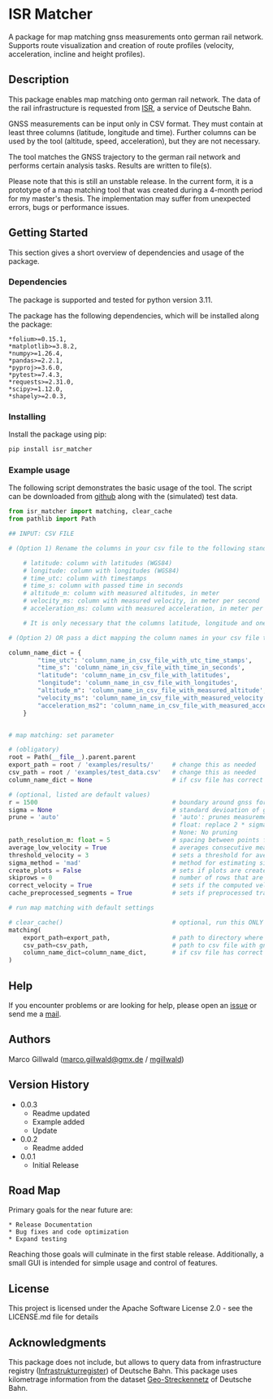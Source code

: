 # ISR Matcher

A package for map matching gnss measurements onto german rail network. Supports route visualization and creation of route profiles (velocity, acceleration, incline and height profiles).

## Description

This package enables map matching onto german rail network. The data of the rail infrastructure is requested from [ISR](https://geovdbn.deutschebahn.com/isr), a service of Deutsche Bahn. 

GNSS measurements can be input only in CSV format. They must contain at least three columns (latitude, longitude and time). Further columns can be used by the tool (altitude, speed, acceleration), but they are not necessary. 

The tool matches the GNSS trajectory to the german rail network and performs certain analysis tasks. Results are written to file(s).

Please note that this is still an unstable release. In the current form, it is a prototype of a map matching tool that was created during a 4-month period for my master's thesis. The implementation may suffer from unexpected errors, bugs or performance issues.

## Getting Started

This section gives a short overview of dependencies and usage of the package.

### Dependencies

The package is supported and tested for python version 3.11.

The package has the following dependencies, which will be installed along the package:

    *folium>=0.15.1,
    *matplotlib>=3.8.2,
    *numpy>=1.26.4,
    *pandas>=2.2.1,
    *pyproj>=3.6.0,
    *pytest>=7.4.3,
    *requests>=2.31.0,
    *scipy>=1.12.0,
    *shapely>=2.0.3,


### Installing

Install the package using pip:

```bash
pip install isr_matcher
```

### Example usage

The following script demonstrates the basic usage of the tool. The script can be downloaded from [github](https://github.com/mgillwald/isr_matcher/tree/main/examples) along with the (simulated) test data.

```python
from isr_matcher import matching, clear_cache
from pathlib import Path

## INPUT: CSV FILE

# (Option 1) Rename the columns in your csv file to the following standardized names:

    # latitude: column with latitudes (WGS84)
    # longitude: column with longitudes (WGS84)
    # time_utc: column with timestamps
    # time_s: column with passed time in seconds
    # altitude_m: column with measured altitudes, in meter
    # velocity_ms: column with measured velocity, in meter per second
    # acceleration_ms: column with measured acceleration, in meter per square second

    # It is only necessary that the columns latitude, longitude and one time column are included. The rest is optional.

# (Option 2) OR pass a dict mapping the column names in your csv file to these standardized column names

column_name_dict = {
        "time_utc": 'column_name_in_csv_file_with_utc_time_stamps',                # can be None (if time_s is given)
        "time_s": 'column_name_in_csv_file_with_time_in_seconds',                  # can be None (if time_utc is given)
        "latitude": 'column_name_in_csv_file_with_latitudes',                      # obligatory
        "longitude": 'column_name_in_csv_file_with_longitudes',                    # ogligatory
        "altitude_m": 'column_name_in_csv_file_with_measured_altitude',            # can be None (if not available)
        "velocity_ms": 'column_name_in_csv_file_with_measured_velocity',           # can be None (if not available)
        "acceleration_ms2": 'column_name_in_csv_file_with_measured_acceleration',  # can be None (if not available)
    }


# map matching: set parameter

# (obligatory)
root = Path(__file__).parent.parent          
export_path = root / 'examples/results/'     # change this as needed
csv_path = root / 'examples/test_data.csv'   # change this as needed
column_name_dict = None                      # if csv file has correct column names, else see options above

# (optional, listed are default values)
r = 1500                                     # boundary around gnss for querying rail infrastructure, in meter
sigma = None                                 # standard devioation of gnss error. If None, is estimated with 'sigma_method'
prune = 'auto'                               # 'auto': prunes measurements in 2 * sigma distance of each other. 
                                             # float: replace 2 * sigma by value in meter
                                             # None: No pruning
path_resolution_m: float = 5                 # spacing between points for the computed path of the train.
average_low_velocity = True                  # averages consecutive measurements with velocity smaller than 'threshold_velocity' (if measuremnts are available)
threshold_velocity = 3                       # sets a threshold for averaging low velocities, in meter per second
sigma_method = 'mad'                         # method for estimating sigma ('mad': conservative estimate, 'std': bold estimate)
create_plots = False                         # sets if plots are created and exported (velocity, acceleration, incline, height)
skiprows = 0                                 # number of rows that are skipped at start of csv file (with a header row, this should be set to 0.)
correct_velocity = True                      # sets if the computed velocity should be corrected for inclines
cache_preprocessed_segments = True           # sets if preprocessed track segments are written to cache for fast loading next time (i.e faster preprocessing)

# run map matching with default settings

# clear_cache()                              # optional, run this ONLY if you want to remove all preprocessed track files from cache
matching(
    export_path=export_path,                 # path to directory where results are written to
    csv_path=csv_path,                       # path to csv file with gnss measuremnts
    column_name_dict=column_name_dict,       # if csv file has correct column names, else see options above
)
```

## Help

If you encounter problems or are looking for help, please open an [issue](https://github.com/mgillwald/isr_matcher/issues) or send me a [mail](marco.gillwald@gmx.de).

## Authors

Marco Gillwald ([marco.gillwald@gmx.de](marco.gillwald@gmx.de) / [mgillwald](https://github.com/mgillwald))

## Version History

* 0.0.3
    * Readme updated
    * Example added
    * Update 
* 0.0.2
    * Readme added
* 0.0.1
    * Initial Release

## Road Map

Primary goals for the near future are:

    * Release Documentation
    * Bug fixes and code optimization
    * Expand testing

Reaching those goals will culminate in the first stable release. Additionally, a small GUI is intended for simple usage and control of features.


## License

This project is licensed under the Apache Software License 2.0 - see the LICENSE.md file for details

## Acknowledgments

This package does not include, but allows to query data from infrastructure registry ([Infrastrukturregister](https://geovdbn.deutschebahn.com/isr)) of Deutsche Bahn.
This package uses kilometrage information from the dataset [Geo-Streckennetz](https://data.deutschebahn.com/dataset/geo-strecke.html) of Deutsche Bahn.

